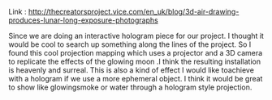 Link :  http://thecreatorsproject.vice.com/en_uk/blog/3d-air-drawing-produces-lunar-long-exposure-photographs

Since we are doing an interactive hologram piece for our project. I thought it would be cool to search up something along
the lines of the project. So I found this cool  projection mapping which uses a projector and a 
3D camera to replicate the effects of the glowing moon .I think the resulting installation is heavenly and surreal.
This is also a kind of effect I would like toachieve with a hologram if we use a more ephemeral object. I think it
would be great to show like glowingsmoke or water through a hologram style projection.


 
